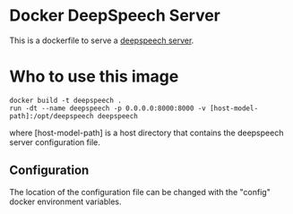 # Docker DeepSpeech Server

This is a dockerfile to serve a [deepspeech server](https://github.com/MainRo/deepspeech-server).

# Who to use this image

    docker build -t deepspeech .
    run -dt --name deepspeech -p 0.0.0.0:8000:8000 -v [host-model-path]:/opt/deepspeech deepspeech

where [host-model-path] is a host directory that contains the deepspeech server
configuration file.

## Configuration

The location of the configuration file can be changed with the "config" docker
environment variables.
